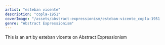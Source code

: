 ```yaml
---
artist: "esteban vicente"
description: "copla-1951"
coverImage: "/assets/abstract-expressionism/esteban-vicente_copla-1951.jpg"
genre: "Abstract Expressionism"
---
```

This is an art by esteban vicente on Abstract Expressionism

